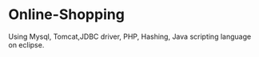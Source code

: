 # Online-Shopping
Using Mysql, Tomcat,JDBC driver, PHP, Hashing, Java scripting language on eclipse.
